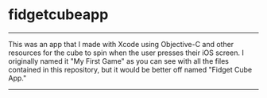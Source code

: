 # fidgetcubeapp
---
This was an app that I made with Xcode using Objective-C and other resources for the cube to spin when the user presses their iOS screen.
I originally named it "My First Game" as you can see with all the files contained in this repository, but it would be better off named "Fidget Cube App."

____
